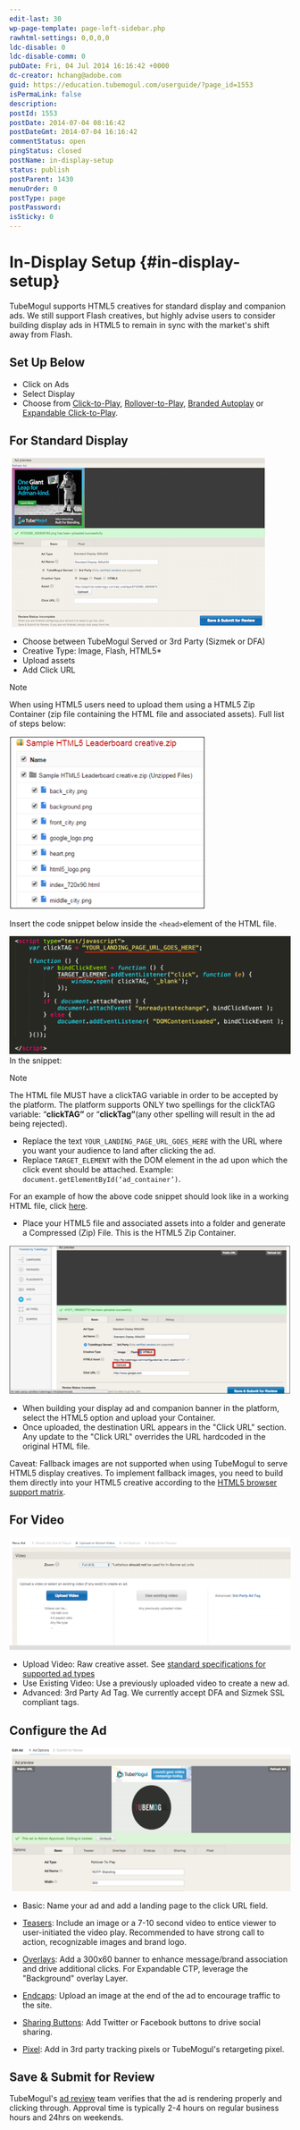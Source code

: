 ```yaml
---
edit-last: 30
wp-page-template: page-left-sidebar.php
rawhtml-settings: 0,0,0,0
ldc-disable: 0
ldc-disable-comm: 0
pubDate: Fri, 04 Jul 2014 16:16:42 +0000
dc-creator: hchang@adobe.com
guid: https://education.tubemogul.com/userguide/?page_id=1553
isPermaLink: false
description: 
postId: 1553
postDate: 2014-07-04 08:16:42
postDateGmt: 2014-07-04 16:16:42
commentStatus: open
pingStatus: closed
postName: in-display-setup
status: publish
postParent: 1430
menuOrder: 0
postType: page
postPassword: 
isSticky: 0
---
```


# In-Display Setup {#in-display-setup}

TubeMogul supports HTML5 creatives for standard display and companion ads. We still support Flash creatives, but highly advise users to consider building display ads in HTML5 to remain in sync with the market's shift away from Flash.

## Set Up Below

* Click on Ads
* Select Display
* Choose from [Click-to-Play](../../../user-guide/planning/ad-formats/in-display/click-to-play.md), [Rollover-to-Play](../../../user-guide/planning/ad-formats/in-display/rollover-to-play.md), [Branded Autoplay](../../../user-guide/planning/ad-formats/in-display/branded-autoplay.md) or [Expandable Click-to-Play](../../../user-guide/planning/ad-formats/in-display/click-to-expand.md).

## For Standard Display
  
[ ![dakfdhjsal](assets/dakfdhjsal.png)](assets/dakfdhjsal.png)

* Choose between TubeMogul Served or 3rd Party (Sizmek or DFA)
* Creative Type: Image, Flash, HTML5&#42;
* Upload assets
* Add Click URL

>[!NOTE]
>
>When using HTML5 users need to upload them using a HTML5 Zip Container (zip file containing the HTML file and associated assets). Full list of steps below:

[ ![html](assets/html.png)](assets/html.png)

Insert the code snippet below inside the `<head>`element of the HTML file.

[ ![HTML5 code snippet](assets/html5-code-snippet.png)](assets/html5-code-snippet.png)
In the snippet:

>[!NOTE]
>
>The HTML file MUST have a clickTAG variable in order to be accepted by the platform. The platform supports ONLY two spellings for the clickTAG variable: “**clickTAG”** or “**clickTag”**(any other spelling will result in the ad being rejected).

* Replace the text `YOUR_LANDING_PAGE_URL_GOES_HERE` with the URL where you want your audience to land after clicking the ad.
* Replace `TARGET_ELEMENT` with the DOM element in the ad upon which the click event should be attached. Example: `document.getElementById(‘ad_container’)`.

For an example of how the above code snippet should look like in a working HTML file, click [here](assets/index.txt).

* Place your HTML5 file and associated assets into a folder and generate a Compressed (Zip) File. This is the HTML5 Zip Container.

[ ![standard](assets/standard.png)](assets/standard.png)

* When building your display ad and companion banner in the platform, select the HTML5 option and upload your Container.
* Once uploaded, the destination URL appears in the "Click URL" section. Any update to the "Click URL" overrides the URL hardcoded in the original HTML file.

Caveat: Fallback images are not supported when using TubeMogul to serve HTML5 display creatives. To implement fallback images, you need to build them directly into your HTML5 creative according to the [HTML5 browser support matrix](https://caniuse.com/).

## For Video
[ ![dada](assets/dada.png)](assets/dada.png)

* Upload Video: Raw creative asset. See [standard specifications for supported ad types](https://www.tubemogul.com/ad-specs/)
* Use Existing Video: Use a previously uploaded video to create a new ad.
* Advanced: 3rd Party Ad Tag. We currently accept DFA and Sizmek SSL compliant tags.

## Configure the Ad
  
[ ![CTP](assets/ctp.png)](assets/ctp.png)

* Basic: Name your ad and add a landing page to the click URL field.
* [Teasers](/help/user-guide/planning/ad-formats/ad-features-guide/teasers-endcaps.md): Include an image or a 7-10 second video to entice viewer to user-initiated the video play. Recommended to have strong call to action, recognizable images and brand logo.

* [Overlays](overlay.md): Add a 300x60 banner to enhance message/brand association and drive additional clicks. For Expandable CTP, leverage the "Background" overlay Layer.

* [Endcaps](/help/user-guide/planning/ad-formats/ad-features-guide/teasers-endcaps.md): Upload an image at the end of the ad to encourage traffic to the site.

* [Sharing Buttons](sharing-buttons.md): Add Twitter or Facebook buttons to drive social sharing.
* [Pixel](3rd-party-tracking-adserving/tracking-pixels.md): Add in 3rd party tracking pixels or TubeMogul's retargeting pixel.

## Save & Submit for Review
  
TubeMogul's [ad review](ad-reviews.md) team verifies that the ad is rendering properly and clicking through. Approval time is typically 2-4 hours on regular business hours and 24hrs on weekends. 

